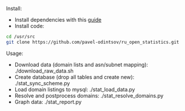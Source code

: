 Install:

* Install dependencies with this [guide](https://github.com/pavel-odintsov/ru_open_statistics/blob/master/INSTALL)
* Install code:
```bash
cd /usr/src
git clone https://github.com/pavel-odintsov/ru_open_statistics.git
```

Usage:

* Download data (domain lists and asn/subnet mapping): ./download_raw_data.sh
* Create database (drop all tables and create new): ./stat_sync_scheme.py
* Load domain listings to mysql: ./stat_load_data.py
* Resolve and postprocess domains: ./stat_resolve_domains.py
* Graph data: ./stat_report.py 
